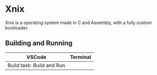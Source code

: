 # Xnix

Xnix is a operating system made in C and Assembly, with a fully custom bootloader.

## Building and Running
|VSCode|Terminal|
|:----:|:------:|
|Build task: Build and Run||`$ ./toolkit.sh build;./toolkit.sh run`|
